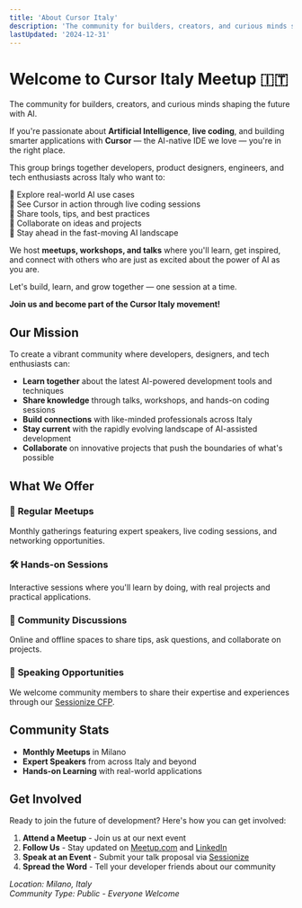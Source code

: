 ```yaml
---
title: 'About Cursor Italy'
description: 'The community for builders, creators, and curious minds shaping the future with AI in Italy'
lastUpdated: '2024-12-31'
---
```


# Welcome to Cursor Italy Meetup 🇮🇹

The community for builders, creators, and curious minds shaping the future with AI.

If you're passionate about **Artificial Intelligence**, **live coding**, and building smarter applications with **Cursor** — the AI-native IDE we love — you're in the right place.

This group brings together developers, product designers, engineers, and tech enthusiasts across Italy who want to:

🔹 Explore real-world AI use cases  
🔹 See Cursor in action through live coding sessions  
🔹 Share tools, tips, and best practices  
🔹 Collaborate on ideas and projects  
🔹 Stay ahead in the fast-moving AI landscape

We host **meetups, workshops, and talks** where you'll learn, get inspired, and connect with others who are just as excited about the power of AI as you are.

Let's build, learn, and grow together — one session at a time.

**Join us and become part of the Cursor Italy movement!**

## Our Mission

To create a vibrant community where developers, designers, and tech enthusiasts can:

- **Learn together** about the latest AI-powered development tools and techniques
- **Share knowledge** through talks, workshops, and hands-on coding sessions
- **Build connections** with like-minded professionals across Italy
- **Stay current** with the rapidly evolving landscape of AI-assisted development
- **Collaborate** on innovative projects that push the boundaries of what's possible

## What We Offer

### 🎤 **Regular Meetups**

Monthly gatherings featuring expert speakers, live coding sessions, and networking opportunities.

### 🛠️ **Hands-on Sessions**

Interactive sessions where you'll learn by doing, with real projects and practical applications.

### 💬 **Community Discussions**

Online and offline spaces to share tips, ask questions, and collaborate on projects.

### 🌟 **Speaking Opportunities**

We welcome community members to share their expertise and experiences through our [Sessionize CFP](https://sessionize.com).

## Community Stats

<!-- - **14+ Active Members** and growing -->

- **Monthly Meetups** in Milano
- **Expert Speakers** from across Italy and beyond
- **Hands-on Learning** with real-world applications

## Get Involved

Ready to join the future of development? Here's how you can get involved:

1. **Attend a Meetup** - Join us at our next event
2. **Follow Us** - Stay updated on [Meetup.com](https://www.meetup.com/cursor-italy/) and [LinkedIn](https://linkedin.com)
3. **Speak at an Event** - Submit your talk proposal via [Sessionize](https://sessionize.com)
4. **Spread the Word** - Tell your developer friends about our community

_Location: Milano, Italy_  
_Community Type: Public - Everyone Welcome_
